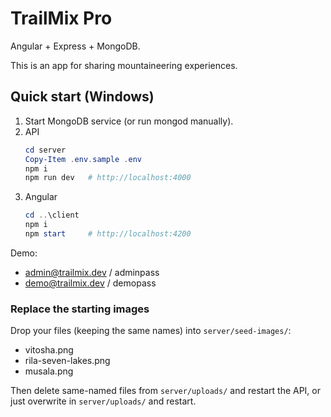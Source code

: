 # TrailMix Pro

Angular + Express + MongoDB.

This is an app for sharing mountaineering experiences.  

## Quick start (Windows)
1) Start MongoDB service (or run mongod manually).
2) API
   ```powershell
   cd server
   Copy-Item .env.sample .env
   npm i
   npm run dev   # http://localhost:4000
   ```
3) Angular
   ```powershell
   cd ..\client
   npm i
   npm start     # http://localhost:4200
   ```

Demo:
- admin@trailmix.dev / adminpass
- demo@trailmix.dev  / demopass

### Replace the starting images
Drop your files (keeping the same names) into `server/seed-images/`:
- vitosha.png
- rila-seven-lakes.png
- musala.png

Then delete same-named files from `server/uploads/` and restart the API, or just overwrite in `server/uploads/` and restart.

